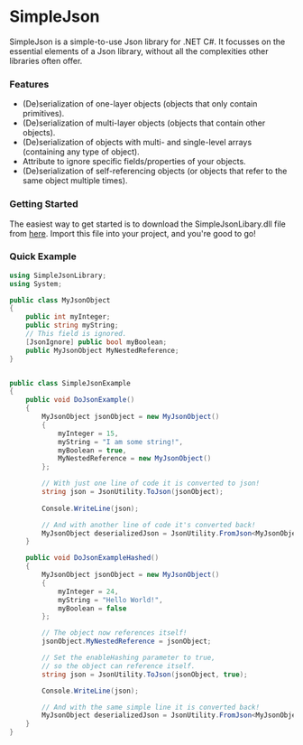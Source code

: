 # SimpleJson
SimpleJson is a simple-to-use Json library for .NET C#.
It focusses on the essential elements of a Json library, without all the complexities other libraries often offer. 

### Features
  * (De)serialization of one-layer objects (objects that only contain primitives).
  * (De)serialization of multi-layer objects (objects that contain other objects).
  * (De)serialization of objects with multi- and single-level arrays (containing any type of object).
  * Attribute to ignore specific fields/properties of your objects. 
  * (De)serialization of self-referencing objects (or objects that refer to the same object multiple times).
  
### Getting Started
The easiest way to get started is to download the SimpleJsonLibary.dll file from [here](https://github.com/willem88836/SimpleJson/releases). 
Import this file into your project, and you're good to go!

### Quick Example
``` cs
using SimpleJsonLibrary;
using System;

public class MyJsonObject
{
	public int myInteger;
	public string myString;
	// This field is ignored.
	[JsonIgnore] public bool myBoolean;
	public MyJsonObject MyNestedReference;
}


public class SimpleJsonExample
{
	public void DoJsonExample()
	{
		MyJsonObject jsonObject = new MyJsonObject()
		{
			myInteger = 15,
			myString = "I am some string!",
			myBoolean = true,
			MyNestedReference = new MyJsonObject()
		};

		// With just one line of code it is converted to json!
		string json = JsonUtility.ToJson(jsonObject);
		
		Console.WriteLine(json);

		// And with another line of code it's converted back!
		MyJsonObject deserializedJson = JsonUtility.FromJson<MyJsonObject>(json);
	}

	public void DoJsonExampleHashed()
	{
		MyJsonObject jsonObject = new MyJsonObject()
		{
			myInteger = 24,
			myString = "Hello World!",
			myBoolean = false
		};

		// The object now references itself!
		jsonObject.MyNestedReference = jsonObject;

		// Set the enableHashing parameter to true, 
		// so the object can reference itself.
		string json = JsonUtility.ToJson(jsonObject, true);

		Console.WriteLine(json);

		// And with the same simple line it is converted back!
		MyJsonObject deserializedJson = JsonUtility.FromJson<MyJsonObject>(json);
	}
}
```
